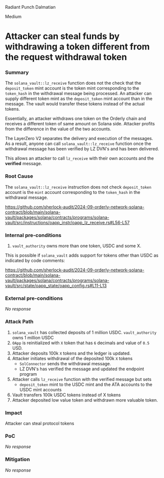 Radiant Punch Dalmatian

Medium

# Attacker can steal funds by withdrawing a token different from the request withdrawal token

### Summary

The `solana_vault::lz_receive` function does not the check that the `deposit_token` mint account is the token mint corresponding to the `token_hash` in the withdrawal message being processed. An attacker can supply different token mint as the `deposit_token` mint account than in the message. The vault would transfer these tokens instead of the actual tokens. 

Essentially, an attacker withdraws one token on the Orderly chain and receives a different token of same amount on Solana side. Attacker profits from the difference in the value of the two accounts.

The LayerZero V2 separates the delivery and execution of the messages. As a result, anyone can call `solana_vault::lz_receive` function once the withdrawal message has been verified by LZ DVN's and has been delivered.  

This allows an attacker to call `lz_receive` with their own accounts and the **verified** message.

### Root Cause

The `solana_vault::lz_receive` instruction does not check `deposit_token` account is the `mint` account corresponding to the `token_hash` in the withdrawal message.

https://github.com/sherlock-audit/2024-09-orderly-network-solana-contract/blob/main/solana-vault/packages/solana/contracts/programs/solana-vault/src/instructions/oapp_instr/oapp_lz_receive.rs#L56-L57

### Internal pre-conditions

1. `vault_authority` owns  more than one token, USDC and some X.

This is possible if `solana_vault` adds support for tokens other than USDC as indicated by code comments:

https://github.com/sherlock-audit/2024-09-orderly-network-solana-contract/blob/main/solana-vault/packages/solana/contracts/programs/solana-vault/src/state/oapp_state/oapp_config.rs#L11-L13

### External pre-conditions

_No response_

### Attack Path

1. `solana_vault` has collected deposits of 1 million USDC. `vault_authority` owns 1 million USDC
2. `OApp` is reinitialized with `X` token that has `6` decimals and value of `0.5` USD.
3. Attacker deposits 100k `X` tokens and the ledger is updated.
4. Attacker initiates withdrawal of the deposited 100k `X` tokens
    - `SolConnector` sends the withdrawal message.
    - LZ DVN's has verified the message and updated the endpoint program
5. Attacker calls `lz_receive` function with the verified message but sets
    - `deposit_token` mint to the USDC mint and the ATA accounts to the USDC mint accounts
6. Vault transfers 100k USDC tokens instead of X tokens
7. Attacker deposited low value token and withdrawn more valuable token.

### Impact

Attacker can steal protocol tokens

### PoC

_No response_

### Mitigation

_No response_